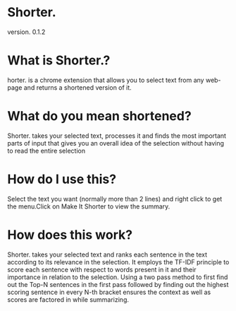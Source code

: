 # Shorter.

version. 0.1.2


# What is Shorter.?
horter. is a chrome extension that allows you to select text from any web-page and returns a shortened version of it.

# What do you mean shortened?

Shorter. takes your selected text, processes it and finds the most important parts of input that gives you an overall idea of the selection without having to read the entire selection

#  How do I use this?

Select the text you want (normally more than 2 lines) and right click to get the menu.Click on Make It Shorter to view the summary.

  
#  How does this work?

Shorter. takes your selected text and ranks each sentence in the text according to its relevance in the selection. It employs the TF-IDF principle to score each sentence with respect to words present in it and their importance in relation to the selection. Using a two pass method to first find out the Top-N sentences in the first pass followed by finding out the highest scoring sentence in every N-th bracket ensures the context as well as scores are factored in while summarizing.
